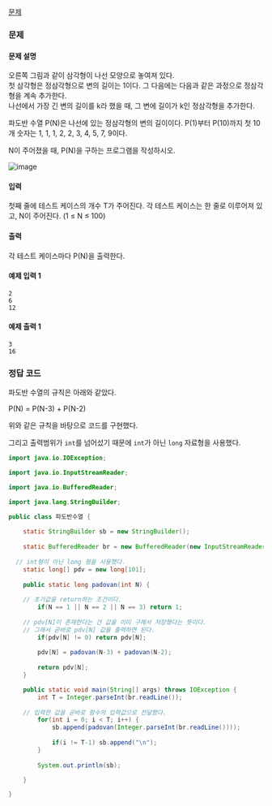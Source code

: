 [문제](https://www.acmicpc.net/problem/9461)

### 문제 

#### 문제 설명 
오른쪽 그림과 같이 삼각형이 나선 모양으로 놓여져 있다.  
첫 삼각형은 정삼각형으로 변의 길이는 1이다. 그 다음에는 다음과 같은 과정으로 정삼각형을 계속 추가한다.  
나선에서 가장 긴 변의 길이를 k라 했을 때, 그 변에 길이가 k인 정삼각형을 추가한다.

파도반 수열 P(N)은 나선에 있는 정삼각형의 변의 길이이다. P(1)부터 P(10)까지 첫 10개 숫자는 1, 1, 1, 2, 2, 3, 4, 5, 7, 9이다.

N이 주어졌을 때, P(N)을 구하는 프로그램을 작성하시오.

![image](https://user-images.githubusercontent.com/64796257/154020823-81fbfccf-4b62-4673-b072-dbe264bf9faa.png)

#### 입력 
첫째 줄에 테스트 케이스의 개수 T가 주어진다. 각 테스트 케이스는 한 줄로 이루어져 있고, N이 주어진다. (1 ≤ N ≤ 100)

#### 출력 
각 테스트 케이스마다 P(N)을 출력한다.

#### 예제 입력 1 
```
2
6
12
```

#### 예제 출력 1
```
3
16
```

### 정답 코드 

파도반 수열의 규칙은 아래와 같았다. 

P(N) = P(N-3) + P(N-2) 

위와 같은 규칙을 바탕으로 코드를 구현했다. 

그리고 출력범위가 `int`를 넘어섰기 때문에 `int`가 아닌 `long` 자료형을 사용했다.

``` java
import java.io.IOException;

import java.io.InputStreamReader;

import java.io.BufferedReader;

import java.lang.StringBuilder;

public class 파도반수열 {
	
	static StringBuilder sb = new StringBuilder();
	
	static BufferedReader br = new BufferedReader(new InputStreamReader(System.in));
	
  // int형이 아닌 long 형을 사용했다.
	static long[] pdv = new long[101];
	
	public static long padovan(int N) {
		
    // 초기값을 return하는 조건이다.
		if(N == 1 || N == 2 || N == 3) return 1;
				
    // pdv[N]이 존재한다는 건 값을 이미 구해서 저장했다는 뜻이다.
    // 그래서 곧바로 pdv[N] 값을 출력하면 된다.
		if(pdv[N] != 0) return pdv[N];
		
		pdv[N] = padovan(N-3) + padovan(N-2);
		
		return pdv[N];
	}

	public static void main(String[] args) throws IOException {
		int T = Integer.parseInt(br.readLine());
		
    // 입력한 값을 곧바로 함수의 입력값으로 전달했다.
		for(int i = 0; i < T; i++) {
			sb.append(padovan(Integer.parseInt(br.readLine())));
			
			if(i != T-1) sb.append("\n");
		}
		
		System.out.println(sb);

	}

}

```

































